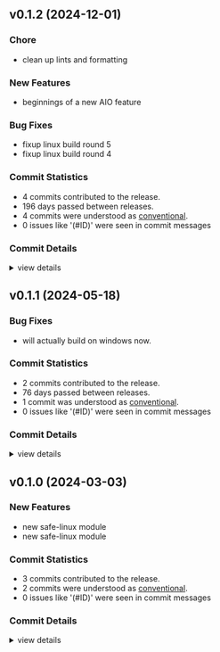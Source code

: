 

## v0.1.2 (2024-12-01)

### Chore

 - <csr-id-b5039c0513a6771aa45a1333d41aa201b27d2937/> clean up lints and formatting

### New Features

 - <csr-id-ed04e81e2c587ca3ae88edcf4d769616ed31b61f/> beginnings of a new AIO feature

### Bug Fixes

 - <csr-id-6b4370f995d43dbf73ac806ba533c587105b0bd3/> fixup linux build round 5
 - <csr-id-669daf0ea492ab9feb0803b97cf700b3d0cae33d/> fixup linux build round 4

### Commit Statistics

<csr-read-only-do-not-edit/>

 - 4 commits contributed to the release.
 - 196 days passed between releases.
 - 4 commits were understood as [conventional](https://www.conventionalcommits.org).
 - 0 issues like '(#ID)' were seen in commit messages

### Commit Details

<csr-read-only-do-not-edit/>

<details><summary>view details</summary>

 * **Uncategorized**
    - Fixup linux build round 5 ([`6b4370f`](https://github.com/spmadden/irox-unsafe/commit/6b4370f995d43dbf73ac806ba533c587105b0bd3))
    - Fixup linux build round 4 ([`669daf0`](https://github.com/spmadden/irox-unsafe/commit/669daf0ea492ab9feb0803b97cf700b3d0cae33d))
    - Clean up lints and formatting ([`b5039c0`](https://github.com/spmadden/irox-unsafe/commit/b5039c0513a6771aa45a1333d41aa201b27d2937))
    - Beginnings of a new AIO feature ([`ed04e81`](https://github.com/spmadden/irox-unsafe/commit/ed04e81e2c587ca3ae88edcf4d769616ed31b61f))
</details>

## v0.1.1 (2024-05-18)

### Bug Fixes

 - <csr-id-a13c17c1f2059eb751c1b975990ce6880d3e8f5f/> will actually build on windows now.

### Commit Statistics

<csr-read-only-do-not-edit/>

 - 2 commits contributed to the release.
 - 76 days passed between releases.
 - 1 commit was understood as [conventional](https://www.conventionalcommits.org).
 - 0 issues like '(#ID)' were seen in commit messages

### Commit Details

<csr-read-only-do-not-edit/>

<details><summary>view details</summary>

 * **Uncategorized**
    - Release irox-safe-linux v0.1.1 ([`c4024a1`](https://github.com/spmadden/irox-unsafe/commit/c4024a1a2279d31f60ee7bdb6289c864f2cbcd07))
    - Will actually build on windows now. ([`a13c17c`](https://github.com/spmadden/irox-unsafe/commit/a13c17c1f2059eb751c1b975990ce6880d3e8f5f))
</details>

## v0.1.0 (2024-03-03)

### New Features

 - <csr-id-5b9241c1f398c0bde3f66e123945f6e89a916e94/> new safe-linux module
 - <csr-id-3e8a57c8908e7a26ac61f23ec749930649d7f774/> new safe-linux module

### Commit Statistics

<csr-read-only-do-not-edit/>

 - 3 commits contributed to the release.
 - 2 commits were understood as [conventional](https://www.conventionalcommits.org).
 - 0 issues like '(#ID)' were seen in commit messages

### Commit Details

<csr-read-only-do-not-edit/>

<details><summary>view details</summary>

 * **Uncategorized**
    - Release irox-safe-linux v0.1.0 ([`76792dd`](https://github.com/spmadden/irox-unsafe/commit/76792dd7de34b84e618fd0b6e3d7a0e061eb64ad))
    - New safe-linux module ([`5b9241c`](https://github.com/spmadden/irox-unsafe/commit/5b9241c1f398c0bde3f66e123945f6e89a916e94))
    - New safe-linux module ([`3e8a57c`](https://github.com/spmadden/irox-unsafe/commit/3e8a57c8908e7a26ac61f23ec749930649d7f774))
</details>


